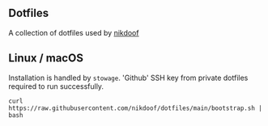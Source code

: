 ## Dotfiles

A collection of dotfiles used by [nikdoof](https://github.com/nikdoof)

## Linux / macOS

Installation is handled by `stowage`. 'Github' SSH key from private dotfiles required to run successfully.

```
curl https://raw.githubusercontent.com/nikdoof/dotfiles/main/bootstrap.sh | bash
```
